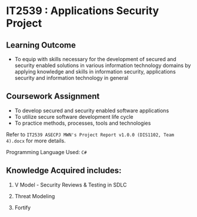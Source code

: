# IT2539 : Applications Security Project

## Learning Outcome
* To equip with skills necessary for the development of secured and security enabled solutions in various information technology domains by
applying knowledge and skills in information security, applications security and information technology in general

## Coursework Assignment
- To develop secured and security enabled software applications
- To utilize secure software development life cycle
- To practice methods, processes, tools and technologies

Refer to `IT2539 ASECPJ MWN's Project Report v1.0.0 (DIS1102, Team 4).docx` for more details.

Programming Language Used: ``C#``

## Knowledge Acquired includes: 

1. V Model - Security Reviews & Testing in SDLC

2. Threat Modeling

3. Fortify
